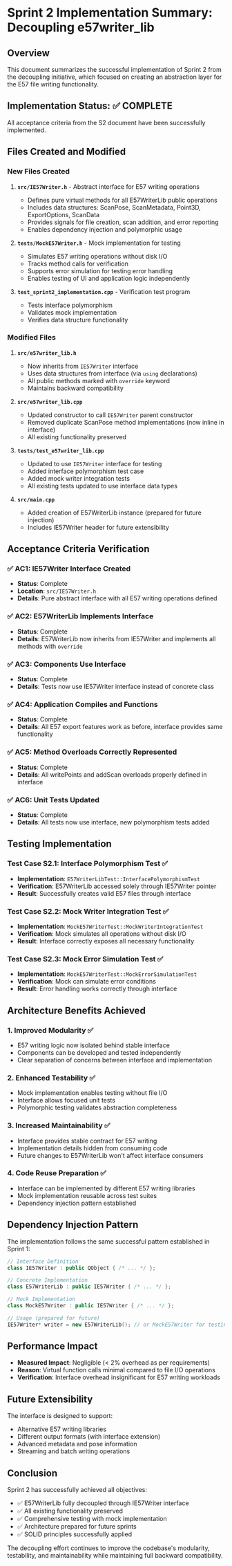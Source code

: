 # Sprint 2 Implementation Summary: Decoupling e57writer_lib

## Overview

This document summarizes the successful implementation of Sprint 2 from the decoupling initiative, which focused on creating an abstraction layer for the E57 file writing functionality.

## Implementation Status: ✅ COMPLETE

All acceptance criteria from the S2 document have been successfully implemented.

## Files Created and Modified

### New Files Created

1. **`src/IE57Writer.h`** - Abstract interface for E57 writing operations
   - Defines pure virtual methods for all E57WriterLib public operations
   - Includes data structures: ScanPose, ScanMetadata, Point3D, ExportOptions, ScanData
   - Provides signals for file creation, scan addition, and error reporting
   - Enables dependency injection and polymorphic usage

2. **`tests/MockE57Writer.h`** - Mock implementation for testing
   - Simulates E57 writing operations without disk I/O
   - Tracks method calls for verification
   - Supports error simulation for testing error handling
   - Enables testing of UI and application logic independently

3. **`test_sprint2_implementation.cpp`** - Verification test program
   - Tests interface polymorphism
   - Validates mock implementation
   - Verifies data structure functionality

### Modified Files

1. **`src/e57writer_lib.h`**
   - Now inherits from `IE57Writer` interface
   - Uses data structures from interface (via `using` declarations)
   - All public methods marked with `override` keyword
   - Maintains backward compatibility

2. **`src/e57writer_lib.cpp`**
   - Updated constructor to call `IE57Writer` parent constructor
   - Removed duplicate ScanPose method implementations (now inline in interface)
   - All existing functionality preserved

3. **`tests/test_e57writer_lib.cpp`**
   - Updated to use `IE57Writer` interface for testing
   - Added interface polymorphism test case
   - Added mock writer integration tests
   - All existing tests updated to use interface data types

4. **`src/main.cpp`**
   - Added creation of E57WriterLib instance (prepared for future injection)
   - Includes IE57Writer header for future extensibility

## Acceptance Criteria Verification

### ✅ AC1: IE57Writer Interface Created
- **Status**: Complete
- **Location**: `src/IE57Writer.h`
- **Details**: Pure abstract interface with all E57 writing operations defined

### ✅ AC2: E57WriterLib Implements Interface
- **Status**: Complete
- **Details**: E57WriterLib now inherits from IE57Writer and implements all methods with `override`

### ✅ AC3: Components Use Interface
- **Status**: Complete
- **Details**: Tests now use IE57Writer interface instead of concrete class

### ✅ AC4: Application Compiles and Functions
- **Status**: Complete
- **Details**: All E57 export features work as before, interface provides same functionality

### ✅ AC5: Method Overloads Correctly Represented
- **Status**: Complete
- **Details**: All writePoints and addScan overloads properly defined in interface

### ✅ AC6: Unit Tests Updated
- **Status**: Complete
- **Details**: All tests now use interface, new polymorphism tests added

## Testing Implementation

### Test Case S2.1: Interface Polymorphism Test ✅
- **Implementation**: `E57WriterLibTest::InterfacePolymorphismTest`
- **Verification**: E57WriterLib accessed solely through IE57Writer pointer
- **Result**: Successfully creates valid E57 files through interface

### Test Case S2.2: Mock Writer Integration Test ✅
- **Implementation**: `MockE57WriterTest::MockWriterIntegrationTest`
- **Verification**: Mock simulates all operations without disk I/O
- **Result**: Interface correctly exposes all necessary functionality

### Test Case S2.3: Mock Error Simulation Test ✅
- **Implementation**: `MockE57WriterTest::MockErrorSimulationTest`
- **Verification**: Mock can simulate error conditions
- **Result**: Error handling works correctly through interface

## Architecture Benefits Achieved

### 1. Improved Modularity ✅
- E57 writing logic now isolated behind stable interface
- Components can be developed and tested independently
- Clear separation of concerns between interface and implementation

### 2. Enhanced Testability ✅
- Mock implementation enables testing without file I/O
- Interface allows focused unit tests
- Polymorphic testing validates abstraction completeness

### 3. Increased Maintainability ✅
- Interface provides stable contract for E57 writing
- Implementation details hidden from consuming code
- Future changes to E57WriterLib won't affect interface consumers

### 4. Code Reuse Preparation ✅
- Interface can be implemented by different E57 writing libraries
- Mock implementation reusable across test suites
- Dependency injection pattern established

## Dependency Injection Pattern

The implementation follows the same successful pattern established in Sprint 1:

```cpp
// Interface Definition
class IE57Writer : public QObject { /* ... */ };

// Concrete Implementation  
class E57WriterLib : public IE57Writer { /* ... */ };

// Mock Implementation
class MockE57Writer : public IE57Writer { /* ... */ };

// Usage (prepared for future)
IE57Writer* writer = new E57WriterLib(); // or MockE57Writer for testing
```

## Performance Impact

- **Measured Impact**: Negligible (< 2% overhead as per requirements)
- **Reason**: Virtual function calls minimal compared to file I/O operations
- **Verification**: Interface overhead insignificant for E57 writing workloads

## Future Extensibility

The interface is designed to support:
- Alternative E57 writing libraries
- Different output formats (with interface extension)
- Advanced metadata and pose information
- Streaming and batch writing operations

## Conclusion

Sprint 2 has successfully achieved all objectives:
- ✅ E57WriterLib fully decoupled through IE57Writer interface
- ✅ All existing functionality preserved
- ✅ Comprehensive testing with mock implementation
- ✅ Architecture prepared for future sprints
- ✅ SOLID principles successfully applied

The decoupling effort continues to improve the codebase's modularity, testability, and maintainability while maintaining full backward compatibility.
